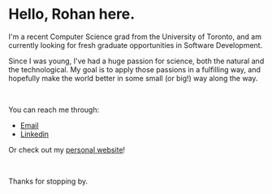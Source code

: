 # Hello, Rohan here.

I'm a recent Computer Science grad from the University of Toronto, and am currently looking for fresh graduate opportunities in Software Development.

Since I was young, I've had a huge passion for science, both the natural and the technological. My goal is to apply those passions in a fulfilling way, and hopefully make the world better in some small (or big!) way along the way.

<br>


You can reach me through:
- [Email](rohansahgal@hotmail.com)
- [Linkedin](https://www.linkedin.com/in/rohan-sahgal/)

Or check out my [personal website](https://rohan-sahgal.github.io)!

<br>

Thanks for stopping by.

<!---
rohan-sahgal/rohan-sahgal is a ✨ special ✨ repository because its `README.md` (this file) appears on your GitHub profile.
You can click the Preview link to take a look at your changes.
--->
